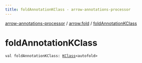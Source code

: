 ```yaml
---
title: foldAnnotationKClass - arrow-annotations-processor
---
```


[arrow-annotations-processor](../index.html) / [arrow.fold](index.html) / [foldAnnotationKClass](./fold-annotation-k-class.html)

# foldAnnotationKClass

`val foldAnnotationKClass: `[`KClass`](https://kotlinlang.org/api/latest/jvm/stdlib/kotlin.reflect/-k-class/index.html)`<autofold>`